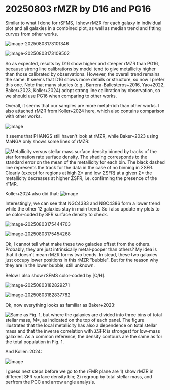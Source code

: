 # 20250803 rMZR by D16 and PG16

Similar to what I done for rSFMS, I show rMZR for each galaxy in individual plot and all galaxies in a combined plot, as well as median trend and fitting curves from other works. 

![image-20250803173101346](assets/image-20250803173101346.png)

![image-20250803173109502](assets/image-20250803173109502.png)

So as expected, results by D16 show higher and steeper rMZR than PG16, because  strong line calibrations by model tend to give metallicity higher than those calibrated by observations. However, the overall trend remains the same. It seems that D16 shows more details or structure, so now I prefer this one. Note that many studies (e.g., Barrera-Ballesteros+2016, Yao+2022, Baker+2023, Koller+2024) adopt strong line calibration by observation, so we should use PG16 when comparing to other works. 

Overall, it seems that our samples are more metal-rich than other works. I also attached rMZR from Koller+2024 here, which also contains comparison with other works.

![image](assets/aa50715-24-fig6.jpg)

It seems that PHANGS still haven't look at rMZR, while Baker+2023 using MaNGA only shows some lines of rMZR:

![Metallicity versus stellar mass surface density binned by tracks of the star formation rate surface density. The shading corresponds to the standard error on the mean of the metallicity for each bin. The black dashed line represents the track for the data in the case of no binning in ΣSFR. Clearly (except for regions at high Σ* and low ΣSFR) at a given Σ* the metallicity decreases at higher ΣSFR, i.e. confirming the presence of the rFMR.](assets/m_stac3594fig2.jpeg)

Koller+2024 also did that:
![image](assets/aa50715-24-fig8.jpg)

Interestingly, we can see that NGC4383 and NGC4386 form a lower trend while the other 12 galaxies stay in main trend. So i also update my plots to be color-coded by SFR surface density to check.

![image-20250803175444703](assets/image-20250803175444703.png)

![image-20250803175454268](assets/image-20250803175454268.png)

Ok, I cannot tell what make these two galaxies offset from the others. Probably, they are just intrinsically metal-pooper than others? My idea is that it doesn't mean rMZR forms two trends. In stead, these two galaxies just occupy lower positions in this rMZR "bubble". But for the reason why they are in the lower bubble, still unknown. 

Below I also show rSFMS color-coded by [O/H]. 

![image-20250803182829271](assets/image-20250803182829271.png)

![image-20250803182837782](assets/image-20250803182837782.png)

Ok, now everything looks as familiar as Baker+2023:

![Same as Fig. 1, but where the galaxies are divided into three bins of total stellar mass, M*, as indicated on the top of each panel. The figure illustrates that the local metallicity has also a dependence on total stellar mass and that the inverse correlation with ΣSFR is strongest for low-mass galaxies. As a common reference, the density contours are the same as for the total population in Fig. 1.](assets/m_stac3594fig3.jpeg)

And Koller+2024: 

![image](assets/aa50715-24-fig7.jpg)

I guess next steps before we go to the rFMR plane are 1) show rMZR in different SFR surface density bin; 2) regroup by total stellar mass, and perfrom the PCC and arrow angle analysis. 

